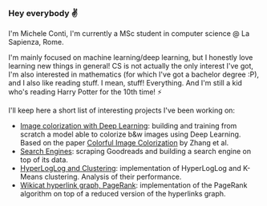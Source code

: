 ### Hey everybody :v:

I'm Michele Conti, I'm currently a MSc student in computer science @ La Sapienza, Rome.

I'm mainly focused on machine learning/deep learning, but I honestly love learning new things in general! CS is not actually the only interest I've got, I'm also interested in mathematics (for which I've got a bachelor degree :P), and I also like reading stuff. I mean, stuff! Everything. And I'm still a kid who's reading Harry Potter for the 10th time! ⚡

I'll keep here a short list of interesting projects I've been working on:

* [Image colorization with Deep Learning](https://github.com/mikcnt/aml-project): building and training from scratch a model able to colorize b&w images using Deep Learning. Based on the paper [Colorful Image Colorization](https://arxiv.org/abs/1603.08511) by Zhang et al.
* [Search Engines](https://github.com/mikcnt/adm-homework-3): scraping Goodreads and building a search engine on top of its data.
* [HyperLogLog and Clustering](https://github.com/mikcnt/adm-homework-4): implementation of HyperLogLog and K-Means clustering. Analysis of their performance.
* [Wikicat hyperlink graph, PageRank](https://github.com/mikcnt/adm-homework-5): implementation of the PageRank algorithm on top of a reduced version of the hyperlinks graph.
